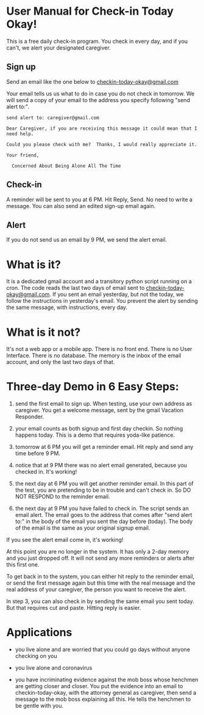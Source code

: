 # User Manual for Check-in Today Okay!

This is a free daily check-in program.  You check in every day, and if you can't, we alert your designated caregiver.

## Sign up

Send an email like the one below to checkin-today-okay@gmail.com

Your email tells us us what to do in case you do not check in 
tomorrow.   We will send a copy of your email to the address you specify following "send alert to:". 

```
send alert to: caregiver@gmail.com

Dear Caregiver, if you are receiving this message it could mean that I need help.  

Could you please check with me?  Thanks, I would really appreciate it.

Your friend,

  Concerned About Being Alone All The Time
```

## Check-in

A reminder will be sent to you at 6 PM.  Hit Reply, Send.  No need to write a message.  You can also send an edited sign-up email again.

## Alert

If you do not send us an email by 9 PM, we send the alert email. 

# What is it?

It is a dedicated gmail account and a transitory python script running on a cron.  The code reads the last two days of 
email sent to checkin-today-okay@gmail.com.  If you sent an email yesterday, but not the today, we follow the 
instructions in yesterday's email.  You prevent the alert by sending the same message, with instructions, every day.

# What is it not?

It's not a web app or a mobile app.  There is no front end. There is no User Interface.  There is no database.  The memory is the inbox of the email account, and only the last two days of that.  

# Three-day Demo in 6 Easy Steps:

1.  send the first email to sign up.   When testing, use your own address as caregiver.  You get a welcome message, sent by the gmail Vacation Responder.

2.  your email counts as both signup and first day checkin.  So nothing happens today.  This is a demo that requires yoda-like patience.

3.  tomorrow at 6 PM you will get a reminder email.  Hit reply and send any time before 9 PM.

4.  notice that at 9 PM there was no alert email generated, because you checked in.  It's working!

5.  the next day at 6 PM you will get another reminder email.  In this part of the test, you are pretending to be in trouble and can't check in.  So DO NOT RESPOND to the reminder email.

6.  the next day at 9 PM you have failed to check in.  The script sends an email alert.    The email goes to the address that comes after "send alert to:" in the body of the email you sent the day before (today).  The body of the email is the same as your original signup email.

If you see the alert email come in, it's working!

At this point you are no longer in the system.  It has only a 2-day memory and you just dropped off.  It will not send any more reminders or alerts after this first one.  

To get back in to the system, you can either hit reply to the reminder email, or send the first message again but this time with the real message and the real address of your caregiver, the person you want to receive the alert.

In step 3, you can also check in by sending the same email you sent today.  But that requires cut and paste.  Hitting reply is easier.

# Applications

* you live alone and are worried that you could go days without anyone checking on you

* you live alone and coronavirus

* you have incriminating evidence against the mob boss whose henchmen are getting closer and closer.  You put the evidence into an email to checkin-today-okay, with the attorney general as caregiver, then send a message to the mob boss explaining all this.  He tells the henchmen to be gentle with you.


